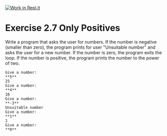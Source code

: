 [![Work in Repl.it](https://classroom.github.com/assets/work-in-replit-14baed9a392b3a25080506f3b7b6d57f295ec2978f6f33ec97e36a161684cbe9.svg)](https://classroom.github.com/online_ide?assignment_repo_id=2833991&assignment_repo_type=AssignmentRepo)
# Exercise 2.7 Only Positives

Write a program that asks the user for numbers. If the number is negative (smaller than zero), the program prints for user "Unsuitable number" and asks the user for a new number. If the number is zero, the program exits the loop. If the number is positive, the program prints the number to the power of two.

```plaintext
Give a number:
**5**
25
Give a number:
**4**
16
Give a number:
**-3**
Unsuitable number
Give a number:
**1**
1
Give a number:
**0**
```
